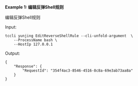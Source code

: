 **Example 1: 编辑反弹Shell规则**

编辑反弹Shell规则

Input: 

```
tccli yunjing EditReverseShellRule --cli-unfold-argument  \
    --ProcessName bash \
    --HostIp 127.0.0.1
```

Output: 
```
{
    "Response": {
        "RequestId": "354f4ac3-8546-4516-8c8a-69e3ab73aa8a"
    }
}
```

